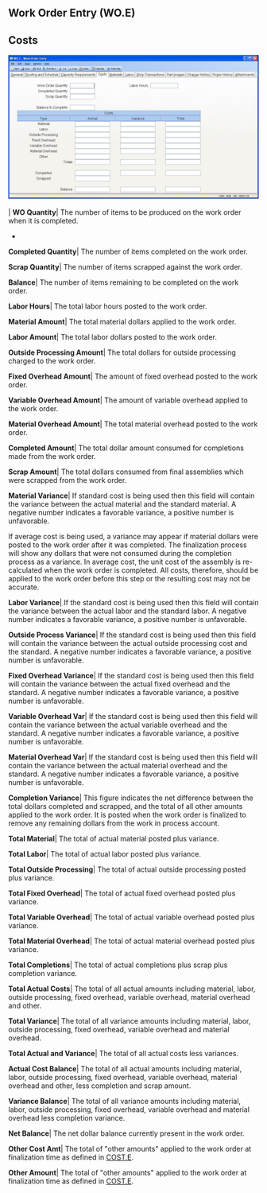 ## Work Order Entry (WO.E)
<PageHeader />

## Costs

![](./WO-E-4.jpg)

| **WO Quantity**|  The number of items to be produced on the work order when
it is completed.

-  
**Completed Quantity**|  The number of items completed on the work order.

**Scrap Quantity**|  The number of items scrapped against the work order.

**Balance**|  The number of items remaining to be completed on the work order.

**Labor Hours**|  The total labor hours posted to the work order.

**Material Amount**|  The total material dollars applied to the work order.

**Labor Amount**|  The total labor dollars posted to the work order.

**Outside Processing Amount**|  The total dollars for outside processing
charged to the work order.

**Fixed Overhead Amount**|  The amount of fixed overhead posted to the work
order.

**Variable Overhead Amount**|  The amount of variable overhead applied to the
work order.

**Material Overhead Amount**|  The total material overhead posted to the work
order.

**Completed Amount**|  The total dollar amount consumed for completions made
from the work order.

**Scrap Amount**|  The total dollars consumed from final assemblies which were
scrapped from the work order.

**Material Variance**|  If standard cost is being used then this field will
contain the variance between the actual material and the standard material. A
negative number indicates a favorable variance, a positive number is
unfavorable.

If average cost is being used, a variance may appear if material dollars were
posted to the work order after it was completed. The finalization process will
show any dollars that were not consumed during the completion process as a
variance. In average cost, the unit cost of the assembly is re-calculated when
the work order is completed. All costs, therefore, should be applied to the
work order before this step or the resulting cost may not be accurate.

**Labor Variance**|  If the standard cost is being used then this field will
contain the variance between the actual labor and the standard labor. A
negative number indicates a favorable variance, a positive number is
unfavorable.

**Outside Process Variance**|  If the standard cost is being used then this
field will contain the variance between the actual outside processing cost and
the standard. A negative number indicates a favorable variance, a positive
number is unfavorable.

**Fixed Overhead Variance**|  If the standard cost is being used then this
field will contain the variance between the actual fixed overhead and the
standard. A negative number indicates a favorable variance, a positive number
is unfavorable.

**Variable Overhead Var**|  If the standard cost is being used then this field
will contain the variance between the actual variable overhead and the
standard. A negative number indicates a favorable variance, a positive number
is unfavorable.

**Material Overhead Var**|  If the standard cost is being used then this field
will contain the variance between the actual material overhead and the
standard. A negative number indicates a favorable variance, a positive number
is unfavorable.

**Completion Variance**|  This figure indicates the net difference between the
total dollars completed and scrapped, and the total of all other amounts
applied to the work order. It is posted when the work order is finalized to
remove any remaining dollars from the work in process account.

**Total Material**|  The total of actual material posted plus variance.

**Total Labor**|  The total of actual labor posted plus variance.

**Total Outside Processing**|  The total of actual outside processing posted
plus variance.

**Total Fixed Overhead**|  The total of actual fixed overhead posted plus
variance.

**Total Variable Overhead**|  The total of actual variable overhead posted
plus variance.

**Total Material Overhead**|  The total of actual material overhead posted
plus variance.

**Total Completions**|  The total of actual completions plus scrap plus
completion variance.

**Total Actual Costs**|  The total of all actual amounts including material,
labor, outside processing, fixed overhead, variable overhead, material
overhead and other.

**Total Variance**|  The total of all variance amounts including material,
labor, outside processing, fixed overhead, variable overhead and material
overhead.

**Total Actual and Variance**|  The total of all actual costs less variances.

**Actual Cost Balance**|  The total of all actual amounts including material,
labor, outside processing, fixed overhead, variable overhead, material
overhead and other, less completion and scrap amount.

**Variance Balance**|  The total of all variance amounts including material,
labor, outside processing, fixed overhead, variable overhead and material
overhead less completion variance.

**Net Balance**|  The net dollar balance currently present in the work order.

**Other Cost Amt**|  The total of "other amounts" applied to the work order at
finalization time as defined in [COST.E](../COST-E/README.md).

**Other Amount**|  The total of "other amounts" applied to the work order at
finalization time as defined in [COST.E](../COST-E/README.md).


<badge text= "Version 8.10.57 " vertical="middle" />

<PageFooter />
